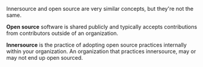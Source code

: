Innersource and open source are very similar concepts, but they're not the same.

**Open source** software is shared publicly and typically accepts contributions from contributors outside of an organization.

**Innersource** is the practice of adopting open source practices internally within your organization. An organization that practices innersource, may or may not end up open sourced.